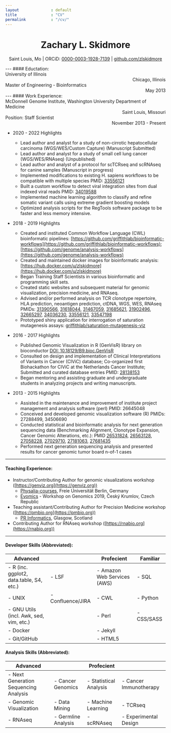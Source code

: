 ```yaml
---
layout              : default
title               : "CV"
permalink           : "/cv/"
---
```

<h1 style="text-align: center;">Zachary L. Skidmore</h1>
<p style="text-align: center;">Saint Louis, Mo | ORCiD: <a href="https://orcid.org/0000-0003-1928-7139">0000-0003-1928-7139</a> | <a href="https://github.com/zlskidmore">github.com/zlskidmore</a></p>
---
#### Eductation:
<div class="container">
  <div class="row">
    <div class="col">
    University of Illinois
    </div>
    <div class="col" style="text-align: right;">
    Chicago, Illinois
    </div>
  </div>
  <div class="row">
    <div class="col">
    Master of Engineering - Bioinformatics
    </div>
    <div class="col" style="text-align: right;">
    May 2013
    </div>
  </div>
</div>
---
#### Work Experience:
<div class="container">
  <div class="row">
    <div class="col">
    McDonnell Genome Institute, Washington University Department of Medicine
    </div>
    <div class="col" style="text-align: right;">
    Saint Louis, Missouri
    </div>
  </div>
  <div class="row">
    <div class="col">
    Position: Staff Scientist
    </div>
    <div class="col" style="text-align: right;">
    November 2013 - Present
    </div>
  </div>
</div>

- 2020 - 2022 Highlights

    - Lead author and analyst for a study of non-cirrotic hepatocellular carcinoma (WGS/WES/Custom Capture) (Manuscript Submitted)
    - Lead author and analyst for a study of small cell lung cancer (WGS/WES/RNAseq) (Unpublished)
    - Lead author and analyst of a protocol for scTCRseq and scRNAseq for canine samples (Manuscript in progress)
    - Implemented modifications to existing H. sapiens workflows to be compatible with multiple species PMID: [33556121](https://pubmed.ncbi.nlm.nih.gov/33556121/)
    - Built a custom workflow to detect viral integration sites from dual indexed viral reads PMID: [34019588](https://pubmed.ncbi.nlm.nih.gov/34019588/)
    - Implemented machine learning algorithm to classify and refine somatic variant calls using extreme gradient boosting models
    - Optimized analysis scripts for the RegTools software package to be faster and less memory intensive.

- 2018 - 2019 Highlights

    - Created and instituted Common Workflow Language (CWL) bioinformatic pipelines: [https://github.com/griffithlab/bioinformatic-workflows](https://github.com/griffithlab/bioinformatic-workflows); [https://github.com/genome/analysis-workflows](https://github.com/genome/analysis-workflows)
    - Created and maintained docker images for bioinformatic analysis: [https://hub.docker.com/u/zlskidmore](https://hub.docker.com/u/zlskidmore)
    - Began Training Staff Scientists in various bioinformatic and programming skill sets.
    - Created static websites and subsequent material for genomic visualization, precision medicine, and RNAseq.
    - Advised and/or performed analysis on TCR clonotype repertoire, HLA prediction, neoantigen prediction, ctDNA, WGS, WES, RNAseq PMIDs: [31390566](https://pubmed.ncbi.nlm.nih.gov/31390566/), [31618044](https://pubmed.ncbi.nlm.nih.gov/31618044/), [31467059](https://pubmed.ncbi.nlm.nih.gov/31467059/), [31685621](https://pubmed.ncbi.nlm.nih.gov/31685621/), [31902496](https://pubmed.ncbi.nlm.nih.gov/31902496/), [32665297](https://pubmed.ncbi.nlm.nih.gov/32665297/), [34036230](https://pubmed.ncbi.nlm.nih.gov/34036230/), [33556121](https://pubmed.ncbi.nlm.nih.gov/33556121/), [33547198](https://pubmed.ncbi.nlm.nih.gov/33547198/)
    - Prototyped shiny application for interrogation of saturation mutagenesis assays: [griffithlab/saturation-mutagenesis-viz](https://github.com/griffithlab/saturation-mutagenesis-viz)

- 2016 - 2017 Highlights

    - Published Genomic Visualization in R (GenVisR) library on bioconductor [DOI: 10.18129/B9.bioc.GenVisR](https://doi.org/doi:10.18129/B9.bioc.GenVisR)
    - Consulted on design and implementation of Clinical Interpretations of Variants in Cancer (CIViC) database; Co-organized first Biohackathon for CIViC at the Netherlands Cancer Institute; Submitted and curated database entries PMID: [28138153](https://pubmed.ncbi.nlm.nih.gov/28138153/)
    - Began mentoring and assisting graduate and undergraduate students in analyzing projects and writing manuscripts.

- 2013 - 2015 Highlights

    - Assisted in the maintenance and improvement of institute project management and analysis software (perl) PMID: 26645048
    - Conceived and developed genomic visualization software (R) PMIDs: 27288499, 34506690
    - Conducted statistical and bioinformatic analysis for next generation sequencing data (Benchmarking Alignment, Clonotype Expansion, Cancer Genomic Alterations, etc.): PMID [26531824](https://pubmed.ncbi.nlm.nih.gov/26531824/), [26563128](https://pubmed.ncbi.nlm.nih.gov/26563128/), [27058228](https://pubmed.ncbi.nlm.nih.gov/27058228/), [27029710](https://pubmed.ncbi.nlm.nih.gov/27029710/), [27181063](https://pubmed.ncbi.nlm.nih.gov/27181063/), [27681435](https://pubmed.ncbi.nlm.nih.gov/27681435/)
    - Performed next generation sequencing analysis and presented results for cancer genomic tumor board n-of-1 cases

---
#### Teaching Experience:
- Instructor/Contributing Author for genomic visualizations workshop ([https://genviz.org](https://genviz.org))
    - [Physalia-courses](https://www.physalia-courses.org/), Freie Universität Berlin, Germany
    - [Evomics](http://evomics.org/) - Workshop on Genomics 2019, Český Krumlov, Czech Republic
- Teaching assistant/Contributing Author for Precision Medicine workshop ([https://pmbio.org](https://pmbio.org))
    - [PR Informatics](https://www.prinformatics.com/), Glasgow, Scotland
- Contributing Author for RNAseq workshop ([https://rnabio.org](https://rnabio.org))

---
#### Developer Skills (Abbreviated):
<table class="table">
  <thead class="thead-dark">
    <tr>
      <th scope="col">Advanced</th>
      <th scope="col"></th>
      <th scope="col">Profecient</th>
      <th scope="col">Familiar</th>
    </tr>
  </thead>
  <tbody>
    <tr>
      <td>- R (inc. ggplot2, data.table, S4, etc.)</td>
      <td>- LSF</td>
      <td>- Amazon Web Services (AWS)</td>
      <td>- SQL</td>
    </tr>
    <tr>
      <td>- UNIX</td>
      <td>- Confluence/JIRA</td>
      <td>- CWL</td>
      <td>- Python</td>
    </tr>
    <tr>
      <td>- GNU Utils (incl. Awk, sed, vim, etc.)</td>
      <td></td>
      <td>- Perl</td>
      <td>- CSS/SASS</td>
    </tr>
    <tr>
      <td>- Docker</td>
      <td></td>
      <td>- Jekyll</td>
      <td></td>
    </tr>
    <tr>
      <td>- Git/GitHub</td>
      <td></td>
      <td>- HTML5</td>
      <td></td>
    </tr>
  </tbody>
</table>

#### Analysis Skills (Abbreviated):
<table class="table">
  <thead class="thead-dark">
    <tr>
      <th scope="col">Advanced</th>
      <th scope="col"></th>
      <th scope="col">Profecient</th>
      <th scope="col"></th>
    </tr>
  </thead>
  <tbody>
    <tr>
      <td>- Next Generation Sequencing Analysis</td>
      <td>- Cancer Genomics</td>
      <td>- Statistical Analysis</td>
      <td>- Cancer Immunotherapy</td>
    </tr>
    <tr>
      <td>- Genomic Visualization</td>
      <td>- Data Mining</td>
      <td>- Machine Learning</td>
      <td>- TCRseq</td>
    </tr>
    <tr>
      <td>- RNAseq</td>
      <td>- Germline Analysis</td>
      <td>- scRNAseq</td>
      <td>- Experimental Design</td>
    </tr>
  </tbody>
</table>

